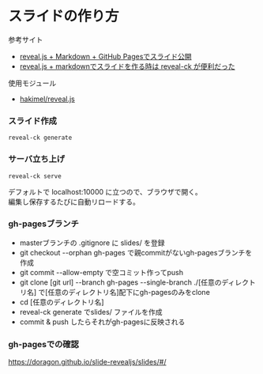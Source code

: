 # スライドの作り方

参考サイト

- [reveal.js + Markdown + GitHub Pagesでスライド公開](https://qiita.com/y_shoji/items/8df93817a8b8c2444f7b)
- [reveal.js + markdownでスライドを作る時は reveal-ck が便利だった](https://sue445.hatenablog.com/entry/2015/10/03/201241)

使用モジュール

- [hakimel/reveal.js](https://github.com/hakimel/reveal.js/)

### スライド作成

```
reveal-ck generate
```

### サーバ立ち上げ

```
reveal-ck serve
```

デフォルトで localhost:10000 に立つので、ブラウザで開く。  
編集し保存するたびに自動リロードする。

### gh-pagesブランチ

- masterブランチの .gitignore に slides/ を登録
- git checkout --orphan gh-pages で親commitがないgh-pagesブランチを作成
- git commit --allow-empty で空コミット作ってpush
- git clone [git url] --branch gh-pages --single-branch ./[任意のディレクトリ名] で[任意のディレクトリ名]配下にgh-pagesのみをclone
- cd [任意のディレクトリ名]
- reveal-ck generate でslides/ ファイルを作成
- commit & push したらそれがgh-pagesに反映される

### gh-pagesでの確認

https://doragon.github.io/slide-revealjs/slides/#/
